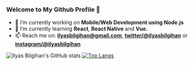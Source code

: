 ### Welcome to My Github Profile 👋


- 🔭 I’m currently working on **Mobile/Web Development using Node.js**
- 🌱 I’m currently learning **React**, **React Native** and **Vue.**
- 📫 Reach me on: **ilyasbilgihan@gmail.com**, **[twitter/@ilyasbilgihan](https://twitter.com/ilyasbilgihan)** or **[instagram/@ilyasbilgihan](https://instagram.com/ilyasbilgihan)**


![Ilyas Bilgihan's GitHub stats](https://github-readme-stats.vercel.app/api?username=ilyasbilgihan&bg_color=-15,FC466B,3F5EFB&title_color=f9f9f9&icon_color=f9f9f9&text_color=f9f9f9&show_icons=true&hide_border=true)
[![Top Langs](https://github-readme-stats.vercel.app/api/top-langs/?username=ilyasbilgihan&layout=compact&bg_color=15,3F5EFB,FC466B&title_color=f9f9f9&icon_color=f9f9f9&text_color=f9f9f9&hide_border=true)](https://github.com/anuraghazra/github-readme-stats)
